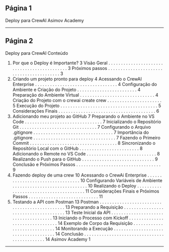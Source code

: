 ## Página 1

Deploy para CrewAI
Asimov Academy


---
## Página 2

Deploy para CrewAI
Conteúdo
01. Por que o Deploy é Importante?
3
Visão Geral
. . . . . . . . . . . . . . . . . . . . . . . . . . . . . . . . . . . . . . . . . . . .
3
Próximos passos . . . . . . . . . . . . . . . . . . . . . . . . . . . . . . . . . . . . . . . . .
3
02. Criando um projeto pronto para deploy
4
Acessando o CrewAI Enterprise
. . . . . . . . . . . . . . . . . . . . . . . . . . . . . . . . .
4
Configuração do Ambiente e Criação do Projeto . . . . . . . . . . . . . . . . . . . . . . . .
4
Preparação do Ambiente Virtual . . . . . . . . . . . . . . . . . . . . . . . . . . . . . .
4
Criação do Projeto com o crewai create crew . . . . . . . . . . . . . . . . . . . . . .
5
Execução do Projeto . . . . . . . . . . . . . . . . . . . . . . . . . . . . . . . . . . . . . . .
5
Considerações Finais . . . . . . . . . . . . . . . . . . . . . . . . . . . . . . . . . . . . . . .
6
03. Adicionando meu projeto ao GitHub
7
Preparando o Ambiente no VS Code . . . . . . . . . . . . . . . . . . . . . . . . . . . . . . .
7
Inicializando o Repositório Git . . . . . . . . . . . . . . . . . . . . . . . . . . . . . . .
7
Configurando o Arquivo .gitignore . . . . . . . . . . . . . . . . . . . . . . . . . . . . . . . .
7
Importância do .gitignore
. . . . . . . . . . . . . . . . . . . . . . . . . . . . . . . . .
7
Fazendo o Primeiro Commit . . . . . . . . . . . . . . . . . . . . . . . . . . . . . . . . . . .
8
Sincronizando o Repositório Local com o GitHub . . . . . . . . . . . . . . . . . . . . . . . .
8
Adicionando o Remote no VS Code
. . . . . . . . . . . . . . . . . . . . . . . . . . . .
8
Realizando o Push para o GitHub
. . . . . . . . . . . . . . . . . . . . . . . . . . . . .
9
Conclusão e Próximos Passos . . . . . . . . . . . . . . . . . . . . . . . . . . . . . . . . . .
9
04. Fazendo deploy de uma crew
10
Acessando o CrewAi Enterprise
. . . . . . . . . . . . . . . . . . . . . . . . . . . . . . . . .
10
Configurando Variáveis de Ambiente
. . . . . . . . . . . . . . . . . . . . . . . . . . . . . .
10
Realizando o Deploy . . . . . . . . . . . . . . . . . . . . . . . . . . . . . . . . . . . . . . .
11
Considerações Finais e Próximos Passos
. . . . . . . . . . . . . . . . . . . . . . . . . . . .
11
05. Testando a API com Postman
13
Postman . . . . . . . . . . . . . . . . . . . . . . . . . . . . . . . . . . . . . . . . . . . . . .
13
Preparando a Requisição . . . . . . . . . . . . . . . . . . . . . . . . . . . . . . . . . . . . .
13
Teste Inicial da API . . . . . . . . . . . . . . . . . . . . . . . . . . . . . . . . . . . . .
13
Iniciando o Processo com Kickoff
. . . . . . . . . . . . . . . . . . . . . . . . . . . . . . . .
14
Exemplo de Corpo da Requisição
. . . . . . . . . . . . . . . . . . . . . . . . . . . . .
14
Monitorando a Execução . . . . . . . . . . . . . . . . . . . . . . . . . . . . . . . . . . . . .
14
Conclusão . . . . . . . . . . . . . . . . . . . . . . . . . . . . . . . . . . . . . . . . . . . . .
14
Asimov Academy
1


---